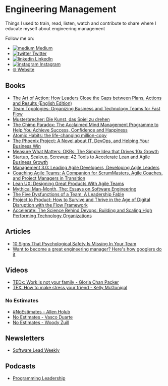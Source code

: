 # Engineering Management 

Things I used to train, read, listen, watch and contribute to share where I educate myself about engineering management

Follow me on:

- [![medium](https://user-images.githubusercontent.com/712428/200166950-4b85a4c8-6037-4e8a-a21c-74cfbdcd85c7.png) Medium](https://medium.com/@christophnissle)
- [![twitter](https://user-images.githubusercontent.com/712428/200166951-99f7bfac-228d-4de3-b182-223a00f87b63.png) Twitter](https://twitter.com/DerStoffel)
- [![linkedin](https://user-images.githubusercontent.com/712428/200166955-1d49f3d9-bd65-4111-bd66-2e4b692c8728.png) LinkedIn](https://linkedin.com/in/christoph-ni%C3%9Fle/)
- [![instagram](https://user-images.githubusercontent.com/712428/200166958-8410c165-8793-4010-a4ba-e18a6e6360d3.png) Instagram](https://instagram.com/der.stoffel)
- [🌐 Website](christophnissle.com)

## Books

* [The Art of Action: How Leaders Close the Gaps between Plans, Actions and Results (English Edition)](https://amzn.to/3UvT1hQ)
* [Team Topologies: Organizing Business and Technology Teams for Fast Flow](https://amzn.to/3UvT1hQ)
* [Musterbrecher: Die Kunst, das Spiel zu drehen](https://amzn.to/3E5GFI7)
* [The Chimp Paradox: The Acclaimed Mind Management Programme to Help You Achieve Success, Confidence and Happiness](https://amzn.to/3FL0KER)
* [Atomic Habits: the life-changing million-copy](https://amzn.to/3hiZxul)
* [The Phoenix Project: A Novel about IT, DevOps, and Helping Your Business Win](https://amzn.to/3WDfA6n)
* [Measure What Matters: OKRs: The Simple Idea that Drives 10x Growth](https://amzn.to/3UbSLVt)
* [Startup, Scaleup, Screwup: 42 Tools to Accelerate Lean and Agile Business Growth](https://amzn.to/3NFOrf1)
* [Management 3.0: Leading Agile Developers, Developing Agile Leaders](https://amzn.to/3zPe1Zf)
* [Coaching Agile Teams: A Companion for ScrumMasters, Agile Coaches, and Project Managers in Transition](https://amzn.to/3fG9j9g)
* [Lean UX: Designing Great Products With Agile Teams](https://amzn.to/3zN762O)
* [Mythical Man-Month, The: Essays on Software Engineering](https://amzn.to/3UaNmOC)
* [The Five Dysfunctions of a Team: A Leadership Fable](https://amzn.to/3EeOMlP)
* [Project to Product: How to Survive and Thrive in the Age of Digital Disruption with the Flow Framework](https://amzn.to/3WEzG06)
* [Accelerate: The Science Behind Devops: Building and Scaling High Performing Technology Organizations](https://amzn.to/3Vp3XyB)

## Articles

* [10 Signs That Psychological Safety Is Missing In Your Team](https://betterhumans.pub/10-signs-that-psychological-safety-is-missing-in-your-team-e6dbdcf95a9b)
* [Want to become a great engineering manager? Here's how googlers do it](https://medium.com/turingcom/want-to-become-a-great-engineering-manager-heres-how-googlers-do-it-88259e5510ae)

## Videos

* [TEDx: Work is not your family - Gloria Chan Packer](https://www.ted.com/talks/gloria_chan_packer_work_is_not_your_family_sep_2022)
* [TEX: How to make stress your friend - Kelly McGonigal](https://www.ted.com/talks/kelly_mcgonigal_how_to_make_stress_your_friend)

### No Estimates 

* [#NoEstimates - Allen Holub](https://www.youtube.com/watch?v=QVBlnCTu9Ms)
* [No Estimates - Vasco Duarte](https://www.youtube.com/watch?v=cgvB2wWvi8M)
* [No Estimates - Woody Zuill](https://www.youtube.com/watch?v=3f1JebvRnOw)

## Newsletters

* [Software Lead Weekly](https://softwareleadweekly.com/)

## Podcasts

* [Programming Leadership](https://programmingleadership.podbean.com/)
